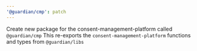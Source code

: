 ```yaml
---
'@guardian/cmp': patch
---
```


Create new package for the consent-management-platform called `@guardian/cmp`
This re-exports the `consent-management-platform` functions and types from `@guardian/libs`
